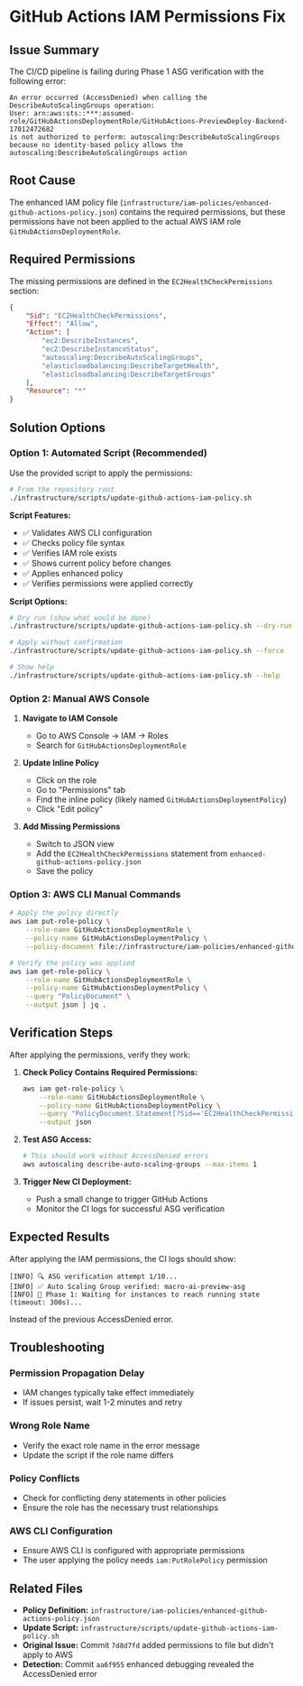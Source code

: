 # GitHub Actions IAM Permissions Fix

## Issue Summary

The CI/CD pipeline is failing during Phase 1 ASG verification with the following error:

```text
An error occurred (AccessDenied) when calling the DescribeAutoScalingGroups operation:
User: arn:aws:sts::***:assumed-role/GitHubActionsDeploymentRole/GitHubActions-PreviewDeploy-Backend-17012472682
is not authorized to perform: autoscaling:DescribeAutoScalingGroups because no identity-based policy allows the autoscaling:DescribeAutoScalingGroups action
```

## Root Cause

The enhanced IAM policy file (`infrastructure/iam-policies/enhanced-github-actions-policy.json`) contains the required
permissions, but these permissions have not been applied to the actual AWS IAM role `GitHubActionsDeploymentRole`.

## Required Permissions

The missing permissions are defined in the `EC2HealthCheckPermissions` section:

```json
{
	"Sid": "EC2HealthCheckPermissions",
	"Effect": "Allow",
	"Action": [
		"ec2:DescribeInstances",
		"ec2:DescribeInstanceStatus",
		"autoscaling:DescribeAutoScalingGroups",
		"elasticloadbalancing:DescribeTargetHealth",
		"elasticloadbalancing:DescribeTargetGroups"
	],
	"Resource": "*"
}
```

## Solution Options

### Option 1: Automated Script (Recommended)

Use the provided script to apply the permissions:

```bash
# From the repository root
./infrastructure/scripts/update-github-actions-iam-policy.sh
```

**Script Features:**

- ✅ Validates AWS CLI configuration
- ✅ Checks policy file syntax
- ✅ Verifies IAM role exists
- ✅ Shows current policy before changes
- ✅ Applies enhanced policy
- ✅ Verifies permissions were applied correctly

**Script Options:**

```bash
# Dry run (show what would be done)
./infrastructure/scripts/update-github-actions-iam-policy.sh --dry-run

# Apply without confirmation
./infrastructure/scripts/update-github-actions-iam-policy.sh --force

# Show help
./infrastructure/scripts/update-github-actions-iam-policy.sh --help
```

### Option 2: Manual AWS Console

1. **Navigate to IAM Console**
   - Go to AWS Console → IAM → Roles
   - Search for `GitHubActionsDeploymentRole`

2. **Update Inline Policy**
   - Click on the role
   - Go to "Permissions" tab
   - Find the inline policy (likely named `GitHubActionsDeploymentPolicy`)
   - Click "Edit policy"

3. **Add Missing Permissions**
   - Switch to JSON view
   - Add the `EC2HealthCheckPermissions` statement from `enhanced-github-actions-policy.json`
   - Save the policy

### Option 3: AWS CLI Manual Commands

```bash
# Apply the policy directly
aws iam put-role-policy \
    --role-name GitHubActionsDeploymentRole \
    --policy-name GitHubActionsDeploymentPolicy \
    --policy-document file://infrastructure/iam-policies/enhanced-github-actions-policy.json

# Verify the policy was applied
aws iam get-role-policy \
    --role-name GitHubActionsDeploymentRole \
    --policy-name GitHubActionsDeploymentPolicy \
    --query "PolicyDocument" \
    --output json | jq .
```

## Verification Steps

After applying the permissions, verify they work:

1. **Check Policy Contains Required Permissions:**

   ```bash
   aws iam get-role-policy \
       --role-name GitHubActionsDeploymentRole \
       --policy-name GitHubActionsDeploymentPolicy \
       --query "PolicyDocument.Statement[?Sid=='EC2HealthCheckPermissions'].Action" \
       --output json
   ```

2. **Test ASG Access:**

   ```bash
   # This should work without AccessDenied errors
   aws autoscaling describe-auto-scaling-groups --max-items 1
   ```

3. **Trigger New CI Deployment:**
   - Push a small change to trigger GitHub Actions
   - Monitor the CI logs for successful ASG verification

## Expected Results

After applying the IAM permissions, the CI logs should show:

```text
[INFO] 🔍 ASG verification attempt 1/10...
[INFO] ✅ Auto Scaling Group verified: macro-ai-preview-asg
[INFO] 🔄 Phase 1: Waiting for instances to reach running state (timeout: 300s)...
```

Instead of the previous AccessDenied error.

## Troubleshooting

### Permission Propagation Delay

- IAM changes typically take effect immediately
- If issues persist, wait 1-2 minutes and retry

### Wrong Role Name

- Verify the exact role name in the error message
- Update the script if the role name differs

### Policy Conflicts

- Check for conflicting deny statements in other policies
- Ensure the role has the necessary trust relationships

### AWS CLI Configuration

- Ensure AWS CLI is configured with appropriate permissions
- The user applying the policy needs `iam:PutRolePolicy` permission

## Related Files

- **Policy Definition:** `infrastructure/iam-policies/enhanced-github-actions-policy.json`
- **Update Script:** `infrastructure/scripts/update-github-actions-iam-policy.sh`
- **Original Issue:** Commit `7d8d7fd` added permissions to file but didn't apply to AWS
- **Detection:** Commit `aa6f955` enhanced debugging revealed the AccessDenied error
